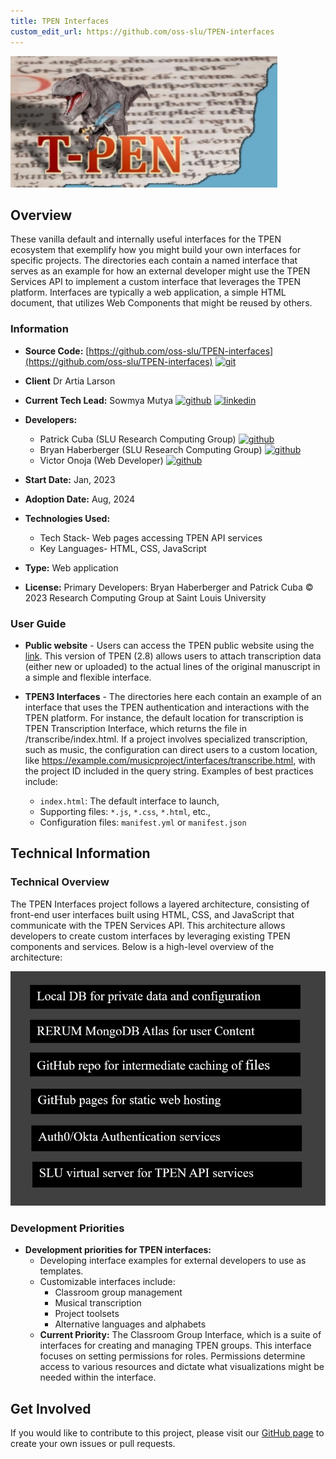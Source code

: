 ```yaml
---
title: TPEN Interfaces
custom_edit_url: https://github.com/oss-slu/TPEN-interfaces
---
```

<!-- A header image is optional; if used should be no greater than 200x600 -->
<!--![Header Alt Text](header.png) -->
![TPEN logo](tpen_logo.png)

## Overview

These vanilla default and internally useful interfaces for the TPEN ecosystem that exemplify how you might build your own interfaces for specific projects. The directories each contain a named interface that serves as an example for how an external developer might use the TPEN Services API to implement a custom interface that leverages the TPEN platform. Interfaces are typically a web application, a simple HTML document, that utilizes Web Components that might be reused by others.


### Information

- **Source Code:** [https://github.com/oss-slu/TPEN-interfaces](https://github.com/oss-slu/TPEN-interfaces) [<img src="/img/git-alt.svg" alt="git" width="25" height="25" />](https://github.com/oss-slu/dads)
- **Client** Dr Artia Larson 
- **Current Tech Lead:** Sowmya Mutya [<img src="/img/github.svg" alt="github" width="25" height="25" />](https://github.com/MutyaSowmya123)  [<img src="/img/linkedin.svg" alt="linkedin" width="25" height="25" />](https://www.linkedin.com/in/sowmya-mutya-7576211a0/)
- **Developers:**
  - Patrick Cuba (SLU Research Computing Group) [<img src="/img/github.svg" alt="github" width="25" height="25" />](https://github.com/cubap) 
  - Bryan Haberberger (SLU Research Computing Group) [<img src="/img/github.svg" alt="github" width="25" height="25" />](https://github.com/thehabes) 
  - Victor Onoja (Web Developer) [<img src="/img/github.svg" alt="github" width="25" height="25" />](https://github.com/jsvoo) 
- **Start Date:** Jan, 2023 
- **Adoption Date:** Aug, 2024
- **Technologies Used:** 
  - Tech Stack- Web pages accessing TPEN API services
  - Key Languages- HTML, CSS, JavaScript 

- **Type:** Web application
- **License:** Primary Developers: Bryan Haberberger and Patrick Cuba © 2023 Research Computing Group at Saint Louis University

### User Guide

 - **Public website** - Users can access the TPEN public website using the [link](https://t-pen.org/TPEN/). This version of TPEN (2.8) allows users to attach transcription data (either new or uploaded) to the actual lines of the original manuscript in a simple and flexible interface.
 - **TPEN3 Interfaces** -
   The directories here each contain an example of an interface that uses the TPEN authentication and interactions with the TPEN platform. For instance, the default location for transcription is TPEN Transcription Interface, which returns the file in /transcribe/index.html. If a project involves specialized transcription, such as music, the configuration can direct users to a custom location, like https://example.com/musicproject/interfaces/transcribe.html, with the project ID included in the query string. Examples of best practices include:

    - `index.html`: The default interface to launch,
    - Supporting files: `*.js`, `*.css`, `*.html`, etc.,
    - Configuration files: `manifest.yml` or `manifest.json` 

## Technical Information

### Technical Overview

The TPEN Interfaces project follows a layered architecture, consisting of front-end user interfaces built using HTML, CSS, and JavaScript that communicate with the TPEN Services API. This architecture allows developers to create custom interfaces by leveraging existing TPEN components and services. Below is a high-level overview of the architecture:

![Architecture](tpen_architechture.png)

### Development Priorities

- **Development priorities for TPEN interfaces:**
    - Developing interface examples for external developers to use as templates.
    - Customizable interfaces include:
        - Classroom group management
        - Musical transcription
        - Project toolsets
        - Alternative languages and alphabets
    - **Current Priority:** The Classroom Group Interface, which is a suite of interfaces for creating and managing TPEN groups. This interface focuses on setting permissions for roles. Permissions determine access to various resources and dictate what visualizations might be needed within the interface.

## Get Involved

If you would like to contribute to this project, please visit our [GitHub page](https://github.com/oss-slu/TPEN-interfaces) to create your own issues or pull requests.